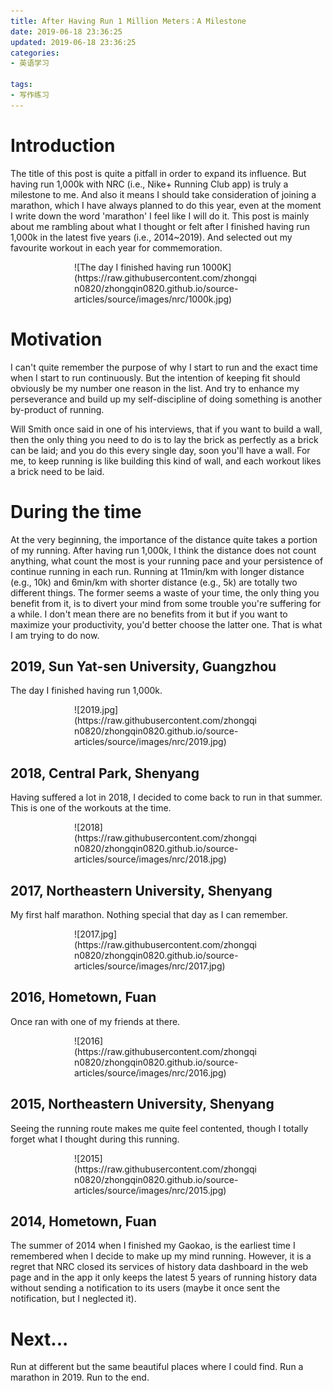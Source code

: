 ```yaml
---
title: After Having Run 1 Million Meters：A Milestone
date: 2019-06-18 23:36:25
updated: 2019-06-18 23:36:25
categories:
- 英语学习

tags:
- 写作练习
---
```

# Introduction
The title of this post is quite a pitfall in order to expand its influence. But having run 1,000k with NRC (i.e., Nike+ Running Club app) is truly a milestone to me. And also it means I should take consideration of joining a marathon, which I have always planned to do this year, even at the moment I write down the word 'marathon' I feel like I will do it.
This post is mainly about me rambling about what I thought or felt after I finished having run 1,000k in the latest five years (i.e., 2014~2019). And selected out my favourite workout in each year for commemoration.
<div style="width: 300px; margin: auto">
![The day I finished having run 1000K](https://raw.githubusercontent.com/zhongqin0820/zhongqin0820.github.io/source-articles/source/images/nrc/1000k.jpg)
</div>


<!-- more -->
# Motivation
I can't quite remember the purpose of why I start to run and the exact time when I start to run continuously. But the intention of keeping fit should obviously be my number one reason in the list. And try to enhance my perseverance and build up my self-discipline of doing something is another by-product of running.

Will Smith once said in one of his interviews, that if you want to build a wall, then the only thing you need to do is to lay the brick as perfectly as a brick can be laid; and you do this every single day, soon you'll have a wall. For me, to keep running is like building this kind of wall, and each workout likes a brick need to be laid.

# During the time
At the very beginning, the importance of the distance quite takes a portion of my running. After having run 1,000k, I think the distance does not count anything, what count the most is your running pace and your persistence of continue running in each run. Running at 11min/km with longer distance (e.g., 10k) and 6min/km with shorter distance (e.g., 5k) are totally two different things. The former seems a waste of your time, the only thing you benefit from it, is to divert your mind from some trouble you're suffering for a while. I don't mean there are no benefits from it but if you want to maximize your productivity, you'd better choose the latter one. That is what I am trying to do now.

## 2019, Sun Yat-sen University, Guangzhou
The day I finished having run 1,000k.

<div style="width: 300px; margin: auto">
![2019.jpg](https://raw.githubusercontent.com/zhongqin0820/zhongqin0820.github.io/source-articles/source/images/nrc/2019.jpg)
</div>

## 2018, Central Park, Shenyang
Having suffered a lot in 2018, I decided to come back to run in that summer. This is one of the workouts at the time.

<div style="width: 300px; margin: auto">
![2018](https://raw.githubusercontent.com/zhongqin0820/zhongqin0820.github.io/source-articles/source/images/nrc/2018.jpg)
</div>

## 2017, Northeastern University, Shenyang
My first half marathon. Nothing special that day as I can remember.

<div style="width: 300px; margin: auto">
![2017.jpg](https://raw.githubusercontent.com/zhongqin0820/zhongqin0820.github.io/source-articles/source/images/nrc/2017.jpg)
</div>

## 2016, Hometown, Fuan
Once ran with one of my friends at there.

<div style="width: 300px; margin: auto">
![2016](https://raw.githubusercontent.com/zhongqin0820/zhongqin0820.github.io/source-articles/source/images/nrc/2016.jpg)
</div>

## 2015, Northeastern University, Shenyang
Seeing the running route makes me quite feel contented, though I totally forget what I thought during this running.

<div style="width: 300px; margin: auto">
![2015](https://raw.githubusercontent.com/zhongqin0820/zhongqin0820.github.io/source-articles/source/images/nrc/2015.jpg)
</div>

## 2014, Hometown, Fuan
The summer of 2014 when I finished my Gaokao, is the earliest time I remembered when I decide to make up my mind running.
However, it is a regret that NRC closed its services of history data dashboard in the web page and in the app it only keeps the latest 5 years of running history data without sending a notification to its users (maybe it once sent the notification, but I neglected it).

# Next...
Run at different but the same beautiful places where I could find.
Run a marathon in 2019.
Run to the end.